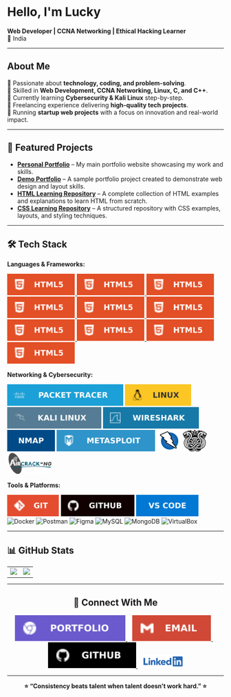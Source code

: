 # Hello, I'm Lucky  

**Web Developer | CCNA Networking | Ethical Hacking Learner**  
📍 India  

---

##   About Me  
 🔹 Passionate about **technology, coding, and problem-solving**.  
 🔹 Skilled in **Web Development, CCNA Networking, Linux, C, and C++**.  
 🔹 Currently learning **Cybersecurity & Kali Linux** step-by-step.   
 🔹 Freelancing experience delivering **high-quality tech projects**.  
 🔹 Running **startup web projects** with a focus on innovation and real-world impact.  

---


## 📌 Featured Projects

- [**Personal Portfolio**](https://your-portfolio-url.com) – My main portfolio website showcasing my work and skills.  
- [**Demo Portfolio**](https://your-demo-portfolio.com) – A sample portfolio project created to demonstrate web design and layout skills.  
- [**HTML Learning Repository**](https://github.com/yourname/html-learning-repo) – A complete collection of HTML examples and explanations to learn HTML from scratch.  
- [**CSS Learning Repository**](https://github.com/yourname/css-learning-repo) – A structured repository with CSS examples, layouts, and styling techniques.

---
## 🛠 Tech Stack  

**Languages & Frameworks:**  
<p>
  <a href="https://developer.mozilla.org/en-US/docs/Web/HTML" target="_blank">
    <img src="./img/html5.svg" alt="HTML5" height="50" />
  </a>
  <a href="https://developer.mozilla.org/en-US/docs/Web/HTML" target="_blank">
    <img src="./img/html5.svg" alt="HTML5" height="50" />
  </a>
  <a href="https://developer.mozilla.org/en-US/docs/Web/HTML" target="_blank">
    <img src="./img/html5.svg" alt="HTML5" height="50" />
  </a>
  <a href="https://developer.mozilla.org/en-US/docs/Web/HTML" target="_blank">
    <img src="./img/html5.svg" alt="HTML5" height="50" />
  </a>
  <a href="https://developer.mozilla.org/en-US/docs/Web/HTML" target="_blank">
    <img src="./img/html5.svg" alt="HTML5" height="50" />
  </a>
 <a href="https://developer.mozilla.org/en-US/docs/Web/HTML" target="_blank">
    <img src="./img/html5.svg" alt="HTML5" height="50" />
  </a>
 <a href="https://developer.mozilla.org/en-US/docs/Web/HTML" target="_blank">
    <img src="./img/html5.svg" alt="HTML5" height="50" />
  </a>
 <a href="https://developer.mozilla.org/en-US/docs/Web/HTML" target="_blank">
    <img src="./img/html5.svg" alt="HTML5" height="50" />
  </a>
 <a href="https://developer.mozilla.org/en-US/docs/Web/HTML" target="_blank">
    <img src="./img/html5.svg" alt="HTML5" height="50" />
  </a>
 <a href="https://developer.mozilla.org/en-US/docs/Web/HTML" target="_blank">
    <img src="./img/html5.svg" alt="HTML5" height="50" />
  </a>
</p>

**Networking & Cybersecurity:**  
<p>
  <img src="./img/packettracer.svg" alt="Packet Tracer" height="50" />
  <img src="./img/linux.svg" alt="Linux" height="50" />
  <img src="./img/kalilinux.svg" alt="Kali Linux" height="50" />
  <img src="./img/wireshark.svg" alt="Wireshark" height="50" />
  <img src="./img/nmap.svg" alt="Nmap" height="50" />
  <img src="./img/metasploit.svg" alt="Metasploit" height="50" />
  <img src="./img/owaspzap.png" alt="OWASP ZAP" height="50" />
  <img src="./img/hydra.jpg" alt="OWASP ZAP" height="50" />
  <img src="./img/Aircrackng.jpg" alt="OWASP ZAP" height="50" />
</p>

**Tools & Platforms:**  
<p>
  <img src="./img/git.svg" alt="Git" height="50" />
  <img src="./img/github.svg" alt="GitHub" height="50" />
  <img src="./img/vscode.svg" alt="VS Code" height="50" />
  <img src="https://cdn.jsdelivr.net/gh/devicons/devicon/icons/docker/docker-original.svg" alt="Docker" height="50" />
  <img src="https://cdn.jsdelivr.net/gh/simple-icons/simple-icons/icons/postman.svg" alt="Postman" height="50" />
  <img src="https://cdn.jsdelivr.net/gh/simple-icons/simple-icons/icons/figma.svg" alt="Figma" height="50" />
  <img src="https://cdn.jsdelivr.net/gh/devicons/devicon/icons/mysql/mysql-original.svg" alt="MySQL" height="50" />
  <img src="https://cdn.jsdelivr.net/gh/devicons/devicon/icons/mongodb/mongodb-original.svg" alt="MongoDB" height="50" />
  <img src="https://cdn.jsdelivr.net/gh/simple-icons/simple-icons/icons/virtualbox.svg" alt="VirtualBox" height="50" />
</p>

---


## 📊 GitHub Stats

<table align="center" >
  <tr>
    <td>
      <img src="https://github-readme-stats.vercel.app/api?username=luckyyofficial&show_icons=true&theme=radical" height="200"/>
    </td>
    <td colspan="2" align="center">
      <img src="https://github-readme-stats.vercel.app/api/top-langs/?username=luckyyofficial&layout=compact&theme=radical" height="200"/>
    </td>
  </tr>
</table>

---

<h2 align="center">🔗 Connect With Me</h2>

<p align="center">
  <a href="https://your-portfolio-link.com" target="_blank">
    <img src="./img/portfolio.svg" alt="Portfolio" height="60" />
  </a>&nbsp;&nbsp;
  
  <a href="https://mail.google.com/mail/?view=cm&fs=1&to=lakshayjofficial@gmail.com&su=Hello%20Lakshay&body=Hi%20Lakshay , " target="_blank">
    <img src="./img/email.svg" alt="Email Lakshay" title="Email Lakshay" height="60" />
  </a>&nbsp;&nbsp;
  
  <a href="https://github.com/luckyyofficial" target="_blank">
    <img src="./img/githubend.svg" alt="GitHub" height="60" />
  </a>&nbsp;&nbsp;
  
  <a href="https://www.linkedin.com/in/lakshay-lakshay-542533371/" target="_blank">
    <img src="./img/Linkedin-Logo.png" alt="LinkedIn" title="LinkedIn" height="30" />
  </a>
</p>


---

<p align="center"><b>⭐ “Consistency beats talent when talent doesn’t work hard.” ⭐</b></p>
